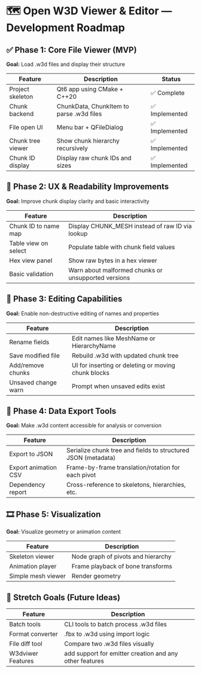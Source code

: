 # 🗺️ Open W3D Viewer & Editor — Development Roadmap

## ✅ Phase 1: Core File Viewer (MVP)
**Goal:** Load .w3d files and display their structure

| Feature           | Description                                     | Status         |
|------------------|-------------------------------------------------|----------------|
| Project skeleton | Qt6 app using CMake + C++20                     | ✅ Complete     |
| Chunk backend    | ChunkData, ChunkItem to parse .w3d files        | ✅ Implemented  |
| File open UI     | Menu bar + QFileDialog                          | ✅ Implemented  |
| Chunk tree viewer| Show chunk hierarchy recursively                | ✅ Implemented  |
| Chunk ID display | Display raw chunk IDs and sizes                 | ✅ Implemented  |

## 🚧 Phase 2: UX & Readability Improvements
**Goal:** Improve chunk display clarity and basic interactivity

| Feature               | Description                                                  |
|----------------------|--------------------------------------------------------------|
| Chunk ID to name map | Display CHUNK_MESH instead of raw ID via lookup              |
| Table view on select | Populate table with chunk field values                       |
| Hex view panel       | Show raw bytes in a hex viewer                               |
| Basic validation     | Warn about malformed chunks or unsupported versions          |

## 🔨 Phase 3: Editing Capabilities
**Goal:** Enable non-destructive editing of names and properties

| Feature               | Description                                               |
|----------------------|-----------------------------------------------------------|
| Rename fields        | Edit names like MeshName or HierarchyName                 |
| Save modified file   | Rebuild .w3d with updated chunk tree                      |
| Add/remove chunks    | UI for inserting or deleting or moving chunk blocks       |
| Unsaved change warn  | Prompt when unsaved edits exist                           |

## 🧪 Phase 4: Data Export Tools
**Goal:** Make .w3d content accessible for analysis or conversion

| Feature               | Description                                                   |
|----------------------|----------------------------------------------------------------|
| Export to JSON       | Serialize chunk tree and fields to structured JSON (metadata) |
| Export animation CSV | Frame-by-frame translation/rotation for each pivot            |
| Dependency report    | Cross-reference to skeletons, hierarchies, etc.               |

## 🎞️ Phase 5: Visualization
**Goal:** Visualize geometry or animation content

| Feature               | Description                                               |
|----------------------|-----------------------------------------------------------|
| Skeleton viewer      | Node graph of pivots and hierarchy                        |
| Animation player     | Frame playback of bone transforms                         |
| Simple mesh viewer   | Render geometry                                           |

## 🎯 Stretch Goals (Future Ideas)
| Feature               | Description                                               |
|----------------------|-----------------------------------------------------------|
| Batch tools          | CLI tools to batch process .w3d files                     |
| Format converter     | .fbx to .w3d using import logic                           |
| File diff tool       | Compare two .w3d files visually                           |
| W3dviwer Features    | add support for emitter creation and any other features   |
